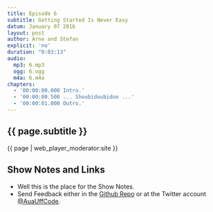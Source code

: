 ```yaml
---
title: Episode 6
subtitle: Getting Started Is Never Easy
datum: January 07 2016
layout: post
author: Arne and Stefan
explicit: 'no'
duration: "0:03:13"
audio:
  mp3: 6.mp3
  ogg: 6.ogg
  m4a: 6.m4a
chapters:
  - '00:00:00.000 Intro.'
  - '00:00:00.500 ... Shoubidoubidoo ...'
  - '00:00:01.000 Outro.'
---
```


## {{ page.subtitle }}

{{ page | web_player_moderator:site }}

## Show Notes and Links

  * Well this is the place for the Show Notes.
  * Send Feedback either in the [Github Repo](https://github.com/haslinger/jekyll-octopod) or at the Twitter account [@AuaUffCode](http://twitter.com/@AuaUffCode).
